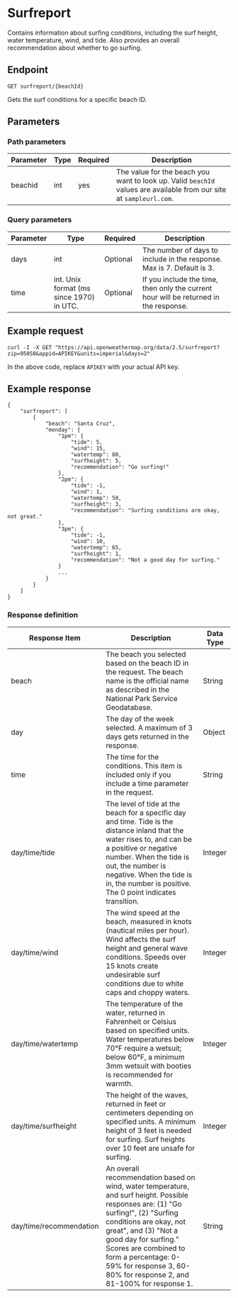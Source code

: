 # Surfreport
Contains information about surfing conditions, including the surf height, water temperature, wind, and tide. Also provides an overall recommendation about whether to go surfing.

## Endpoint
```
GET surfreport/{beachId}
```
Gets the surf conditions for a specific beach ID.

## Parameters

### Path parameters

| Parameter | Type | Required | Description    |
| --------- | ---- | -------- | --- |
|   beachid        | int     |  yes        |  	The value for the beach you want to look up. Valid `beachId` values are available from our site at `sampleurl.com`.   |

### Query parameters

| Parameter | Type | Required | Description |
| --------- | ---- | -------- | ----------- |
| days      | int | Optional    |     The number of days to include in the response. Max is 7. Default is 3.        |
|   time        |   int.  Unix format (ms since 1970) in UTC.  |    Optional      |     If you include the time, then only the current hour will be returned in the response.        |

## Example request
```
curl -I -X GET "https://api.openweathermap.org/data/2.5/surfreport?zip=95050&appid=APIKEY&units=imperial&days=2"
```

In the above code, replace `APIKEY` with your actual API key.

## Example response 
```
{
    "surfreport": [
        {
            "beach": "Santa Cruz",
            "monday": {
                "1pm": {
                    "tide": 5,
                    "wind": 15,
                    "watertemp": 80,
                    "surfheight": 5,
                    "recommendation": "Go surfing!"
                },
                "2pm": {
                    "tide": -1,
                    "wind": 1,
                    "watertemp": 50,
                    "surfheight": 3,
                    "recommendation": "Surfing conditions are okay, not great."
                },
                "3pm": {
                    "tide": -1,
                    "wind": 10,
                    "watertemp": 65,
                    "surfheight": 1,
                    "recommendation": "Not a good day for surfing."
                }
                ...
            }
        }
    ]
}
```

### Response definition
| Response Item               | Description                                                                                                                                                                                                                                                                                  | Data Type |
|-----------------------------|----------------------------------------------------------------------------------------------------------------------------------------------------------------------------------------------------------------------------------------------------------------------------------------------|-----------|
| beach                       | The beach you selected based on the beach ID in the request. The beach name is the official name as described in the National Park Service Geodatabase.                                                                                                                                     | String    |
| day                       | The day of the week selected. A maximum of 3 days gets returned in the response.                                                                                                                                                                                                            | Object    |
| time                      | The time for the conditions. This item is included only if you include a time parameter in the request.                                                                                                                                                                                     | String    |
| day/time/tide           | The level of tide at the beach for a specific day and time. Tide is the distance inland that the water rises to, and can be a positive or negative number. When the tide is out, the number is negative. When the tide is in, the number is positive. The 0 point indicates transition.       | Integer   |
| day/time/wind           | The wind speed at the beach, measured in knots (nautical miles per hour). Wind affects the surf height and general wave conditions. Speeds over 15 knots create undesirable surf conditions due to white caps and choppy waters.                                                            | Integer   |
| day/time/watertemp      | The temperature of the water, returned in Fahrenheit or Celsius based on specified units. Water temperatures below 70°F require a wetsuit; below 60°F, a minimum 3mm wetsuit with booties is recommended for warmth.                                                                         | Integer   |
| day/time/surfheight     | The height of the waves, returned in feet or centimeters depending on specified units. A minimum height of 3 feet is needed for surfing. Surf heights over 10 feet are unsafe for surfing.                                                                                                   | Integer   |
| day/time/recommendation | An overall recommendation based on wind, water temperature, and surf height. Possible responses are: (1) "Go surfing!", (2) "Surfing conditions are okay, not great", and (3) "Not a good day for surfing." Scores are combined to form a percentage: 0-59% for response 3, 60-80% for response 2, and 81-100% for response 1. | String    |

